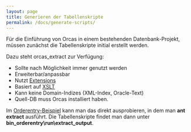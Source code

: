 ```yaml
---
layout: page
title: Generieren der Tabellenskripte
permalink: /docs/generate-scripts/
---
```


Für die Einführung von Orcas in einem bestehenden Datenbank-Projekt, müssen zunächst die Tabellenskripte initial erstellt werden.

Dazu steht orcas_extract zur Verfügung:

- Sollte nach Möglichkeit immer genutzt werden
- Erweiterbar/anpassbar
- Nutzt [Extensions]({{site.baseurl}}/docs/extensions/)
- Basiert auf [XSLT](http://www.w3schools.com/xsl/)
- Kann keine Domain-Indizes (XML-Index, Oracle-Text)
- Quell-DB muss Orcas installiert haben.

Im [Orderentry-Beispiel]({{site.baseurl}}/docs/examples/) kann man das direkt ausprobieren, in dem man **ant extract** ausführt. Die Tabellenskripte findet man dann unter **bin_orderentry\run\extract_output**.

